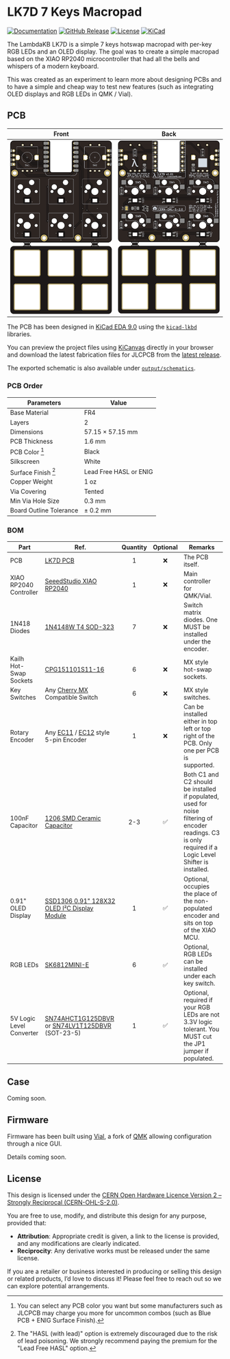 # LK7D 7 Keys Macropad

[![Documentation](https://img.shields.io/badge/Documentation-Latest-brightgreen?style=for-the-badge&logo=docusaurus&logoColor=white)](https://lambdakb.dev/devices/lk7d)
[![GitHub Release](https://img.shields.io/github/v/release/lambdakb/keyboard-lk7d?label=Release&style=for-the-badge&logo=github&logoColor=white)](https://github.com/lambdakb/keyboard-lk7d/releases/latest)
[![License](https://img.shields.io/badge/License-CERN--OHL--S--2.0-0099B0?style=for-the-badge&logo=opensourcehardware&logoColor=white)](/LICENSE)
[![KiCad](https://img.shields.io/badge/KiCad-v9-orange?style=for-the-badge&logo=kicad&logoColor=white&logoSize=auto)](https://www.kicad.org/)

The LambdaKB LK7D is a simple 7 keys hotswap macropad with per-key RGB LEDs and an OLED display. The goal was to create a simple macropad based on the XIAO RP2040 microcontroller that had all the bells and whispers of a modern keyboard.

This was created as an experiment to learn more about designing PCBs and to have a simple and cheap way to test new features (such as integrating OLED displays and RGB LEDs in QMK / Vial).

## PCB

|             Front             |            Back             |
| :---------------------------: | :-------------------------: |
| [![PCB Front]][PCB Front PNG] | [![PCB Back]][PCB Back PNG] |

[PCB Front]: output/img/lk7d-pcb-top.svg
[PCB Front PNG]: output/img/lk7d-pcb-top.png
[PCB Back]: output/img/lk7d-pcb-bottom.svg
[PCB Back PNG]: output/img/lk7d-pcb-bottom.png

The PCB has been designed in [KiCad EDA 9.0](https://www.kicad.org/) using the [`kicad-lkbd`](https://github.com/lambdakb/kicad-lkbd) libraries.

You can preview the project files using [KiCanvas](https://kicanvas.org/?github=https%3A%2F%2Fgithub.com%2Flambdakb%keyboard-lk7d%2Fblob%2Fmain%2Fpcb%2Flk7d-pcb.kicad_pro) directly in your browser and download the latest fabrication files for JLCPCB from the [latest release](https://github.com/lambdakb/trackball-lk7d/releases/latest/).

The exported schematic is also available under [`output/schematics`](output/schematics/).

### PCB Order

| Parameters                       | Value                  |
| -------------------------------- | ---------------------- |
| Base Material                    | FR4                    |
| Layers                           | 2                      |
| Dimensions                       | 57.15 × 57.15 mm       |
| PCB Thickness                    | 1.6 mm                 |
| PCB Color [^pcb-color]           | Black                  |
| Silkscreen                       | White                  |
| Surface Finish [^surface-finish] | Lead Free HASL or ENIG |
| Copper Weight                    | 1 oz                   |
| Via Covering                     | Tented                 |
| Min Via Hole Size                | 0.3 mm                 |
| Board Outline Tolerance          | ± 0.2 mm               |

[^pcb-color]: You can select any PCB color you want but some manufacturers such as JLCPCB may charge you more for uncommon combos (such as Blue PCB + ENIG Surface Finish).
[^surface-finish]: The "HASL (with lead)" option is extremely discouraged due to the risk of lead poisoning. We strongly recommend paying the premium for the "Lead Free HASL" option.

### BOM

| Part                     | Ref.                                                | Quantity | Optional | Remarks                                                                                                                                                   |
| ------------------------ | --------------------------------------------------- | :------: | :------: | --------------------------------------------------------------------------------------------------------------------------------------------------------- |
| PCB                      | [LK7D PCB](./pcb/)                                  |    1     |    ❌    | The PCB itself.                                                                                                                                           |
| XIAO RP2040 Controller   | [SeeedStudio XIAO RP2040]                           |    1     |    ❌    | Main controller for QMK/Vial.                                                                                                                             |
| 1N418 Diodes             | [1N4148W T4 SOD-323]                                |    7     |    ❌    | Switch matrix diodes. One MUST be installed under the encoder.                                                                                            |
| Kailh Hot-Swap Sockets   | [CPG151101S11-16]                                   |    6     |    ❌    | MX style hot-swap sockets.                                                                                                                                |
| Key Switches             | Any [Cherry MX] Compatible Switch                   |    6     |    ❌    | MX style switches.                                                                                                                                        |
| Rotary Encoder           | Any [EC11] / [EC12] style 5-pin Encoder             |    1     |    ❌    | Can be installed either in top left or top right of the PCB. Only one per PCB is supported.                                                               |
| 100nF Capacitor          | [1206 SMD Ceramic Capacitor]                        |   2-3    |    ✅    | Both C1 and C2 should be installed if populated, used for noise filtering of encoder readings. C3 is only required if a Logic Level Shifter is installed. |
| 0.91" OLED Display       | [SSD1306 0.91" 128X32 OLED I²C Display Module]      |    1     |    ✅    | Optional, occupies the place of the non-populated encoder and sits on top of the XIAO MCU.                                                                |
| RGB LEDs                 | [SK6812MINI-E]                                      |    6     |    ✅    | Optional, RGB LEDs can be installed under each key switch.                                                                                                |
| 5V Logic Level Converter | [SN74AHCT1G125DBVR] or [SN74LV1T125DBVR] (SOT-23-5) |    1     |    ✅    | Optional, required if your RGB LEDs are not 3.3V logic tolerant. You MUST cut the JP1 jumper if populated.                                                |

[SeeedStudio XIAO RP2040]: https://www.seeedstudio.com/XIAO-RP2040-v1-0-p-5026.html
[1N4148W T4 SOD-323]: https://www.aliexpress.com/item/1005006127619725.html
[CPG151101S11-16]: https://www.aliexpress.com/item/1005007052649640.html
[Cherry MX]: https://www.aliexpress.com/item/1005006255961111.html
[EC11]: https://www.aliexpress.com/item/32382989585.html
[EC12]: https://www.aliexpress.com/item/1005005196870256.html
[1206 SMD ceramic capacitor]: https://www.aliexpress.com/item/32966490820.html
[SSD1306 0.91" 128X32 OLED I²C Display Module]: https://www.aliexpress.com/item/32777216785.html
[SK6812MINI-E]: https://www.aliexpress.com/item/1005006473087141.html
[SN74AHCT1G125DBVR]: https://www.aliexpress.com/item/1005005379322968.html
[SN74LV1T125DBVR]: https://www.digikey.com/en/products/detail/texas-instruments/SN74LV1T125DBVR/4555571

## Case

Coming soon.

## Firmware

Firmware has been built using [Vial](https://get.vial.today/), a fork of [QMK](https://qmk.fm) allowing configuration through a nice GUI.

Details coming soon.

## License

This design is licensed under the [CERN Open Hardware Licence Version 2 – Strongly Reciprocal (CERN-OHL-S-2.0)](https://opensource.org/license/cern-ohl-s).

You are free to use, modify, and distribute this design for any purpose, provided that:

- **Attribution**: Appropriate credit is given, a link to the license is provided, and any modifications are clearly indicated.
- **Reciprocity**: Any derivative works must be released under the same license.

If you are a retailer or business interested in producing or selling this design or related products, I’d love to discuss it! Please feel free to reach out so we can explore potential arrangements.
